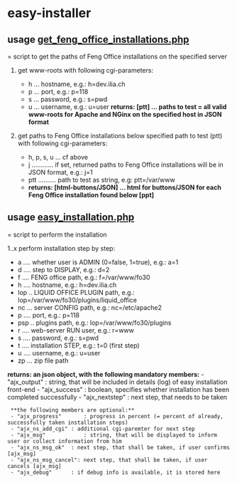 # easy-installer

## usage [get_feng_office_installations.php](https://github.com/LiquidOffice/easy-installer/blob/master/get_feng_office_installations.php)

= script to get the paths of Feng Office installations on the specified server 

1. get www-roots with following cgi-parameters:
   - h ... hostname, e.g.: h=dev.ilia.ch
   - p ... port, e.g.: p=118 
   - s ... password, e.g.: s=pwd
   - u ... username, e.g.: u=user
   **returns: [ptt] ... paths to test = all valid www-roots for Apache and NGinx on the specified host in JSON format**

2. get paths to Feng Office installations below specified path to test (ptt) with following cgi-parameters:
   - h, p, s, u ... cf above
   - j ............ if set, returned paths to Feng Office installations will be in JSON format, e.g.: j=1
   - ptt .......... path to test as string, e.g: ptt=/var/www
   - **returns: [html-buttons/JSON] ... html for buttons/JSON for each Feng Office installation found below [ppt]**
   
## usage [easy_installation.php](https://github.com/LiquidOffice/easy-installer/blob/master/easy_installation.php)

= script to perform the installation

1..x perform installation step by step:
   - a .... whether user is ADMIN (0=false, 1=true), e.g.: a=1
   - d .... step to DISPLAY, e.g.: d=2 
   - f .... FENG office path, e.g.: f=/var/www/fo30
   - h .... hostname, e.g.: h=dev.ilia.ch
   - lop .. LIQUID OFFICE PLUGIN path, e.g.: lop=/var/www/fo30/plugins/liquid_office
   - nc ... server CONFIG path, e.g.: nc=/etc/apache2
   - p .... port, e.g.: p=118 
   - psp .. plugins path, e.g.: lop=/var/www/fo30/plugins   
   - r .... web-server RUN user, e.g.: r=www
   - s .... password, e.g.: s=pwd
   - t .... installation STEP, e.g.: t=0 (first step)
   - u .... username, e.g.: u=user
   - zp ... zip file path
   
   **returns:  an json object, with the following mandatory members:**
	 - "ajx_output"		: string, that will be included in details (log) of easy installation front-end
	 - "ajx_success"		: boolean, specifies whether installation has been completed successfully
	 - "ajx_nextstep"		: next step, that needs to be taken

	 **the following members are optional:**
	 - "ajx_progress"		: progress in percent (= percent of already, successfully taken installation steps)
	 - "ajx_ns_add_cgi"	: additional cgi-paremter for next step
	 - "ajx_msg"			: string, that will be displayed to inform user or collect information from him
	 - "ajx_ns_msg_ok"	: next step, that shall be taken, if user confirms [ajx_msg]
	 - "ajx_ns_msg_cancel": next step, that shall be taken, if user cancels [ajx_msg]
	 - "ajx_debug"		: if debug info is available, it is stored here
